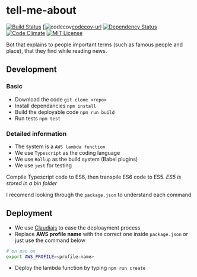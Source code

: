 # tell-me-about

[![Build Status][travis-image]][travis-url] [![codecov][codecov-image][codecov-url] [![Dependency Status][dependency-image]][dependency-url] [![Code Climate][climate-image]][climate-url] [![MIT License][license-image]][license-url]


Bot that explains to people important terms (such as famous people and place), that they find while reading news.

## Development

### Basic
* Download the code `git clone <repo>`
* Install dependancies `npm install`
* Build the deployable code `npm run build`
* Run tests `npm test`

### Detailed information
* The system is a `AWS lambda function`
* We use `Typescript` as the coding language
* We use `Rollup` as the build system (Babel plugins)
* We use `jest` for testing

Compile Typescript code to ES6, then transpile ES6 code to ES5. *ES5 is stored in a bin folder*

I recomend looking through the `package.json` to understand each command

## Deployment
* We use [Claudiajs](https://claudiajs.com/) to ease the deploayment process
* Replace **AWS profile name** with the correct one inside `package.json` or just use the command below
```bash
# on mac ox
export AWS_PROFILE=<profile-name>
```
* Deploy the lambda function by typing `npm run create`


[travis-image]: https://travis-ci.org/kgltimes/tell-me-about.svg?branch=master
[travis-url]: https://travis-ci.org/kgltimes/tell-me-about

[codecov-image]: https://codecov.io/gh/kgltimes/tell-me-about/branch/master/graph/badge.svg
[codecov-url]: https://codecov.io/gh/kgltimes/tell-me-about

[dependency-image]: https://gemnasium.com/badges/github.com/kgltimes/tell-me-about.svg?style=flat
[dependency-url]: https://gemnasium.com/github.com/kgltimes/tell-me-about

[climate-image]: https://codeclimate.com/github/kgltimes/tell-me-about/badges/gpa.svg
[climate-url]: https://codeclimate.com/github/kgltimes/tell-me-about

[license-image]: http://img.shields.io/badge/license-MIT-blue.svg?style=flat
[license-url]: LICENSE
